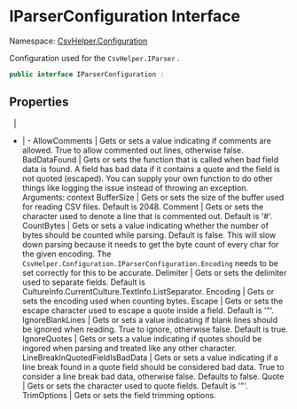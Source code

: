 # IParserConfiguration Interface

Namespace: [CsvHelper.Configuration](/api/CsvHelper.Configuration)

Configuration used for the ``CsvHelper.IParser`` .

```cs
public interface IParserConfiguration : 
```

## Properties
&nbsp; | &nbsp;
- | -
AllowComments | Gets or sets a value indicating if comments are allowed. True to allow commented out lines, otherwise false.
BadDataFound | Gets or sets the function that is called when bad field data is found. A field has bad data if it contains a quote and the field is not quoted (escaped). You can supply your own function to do other things like logging the issue instead of throwing an exception. Arguments: context
BufferSize | Gets or sets the size of the buffer used for reading CSV files. Default is 2048.
Comment | Gets or sets the character used to denote a line that is commented out. Default is '#'.
CountBytes | Gets or sets a value indicating whether the number of bytes should be counted while parsing. Default is false. This will slow down parsing because it needs to get the byte count of every char for the given encoding. The ``CsvHelper.Configuration.IParserConfiguration.Encoding`` needs to be set correctly for this to be accurate.
Delimiter | Gets or sets the delimiter used to separate fields. Default is CultureInfo.CurrentCulture.TextInfo.ListSeparator.
Encoding | Gets or sets the encoding used when counting bytes.
Escape | Gets or sets the escape character used to escape a quote inside a field. Default is '"'.
IgnoreBlankLines | Gets or sets a value indicating if blank lines should be ignored when reading. True to ignore, otherwise false. Default is true.
IgnoreQuotes | Gets or sets a value indicating if quotes should be ingored when parsing and treated like any other character.
LineBreakInQuotedFieldIsBadData | Gets or sets a value indicating if a line break found in a quote field should be considered bad data. True to consider a line break bad data, otherwise false. Defaults to false.
Quote | Gets or sets the character used to quote fields. Default is '"'.
TrimOptions | Gets or sets the field trimming options.
